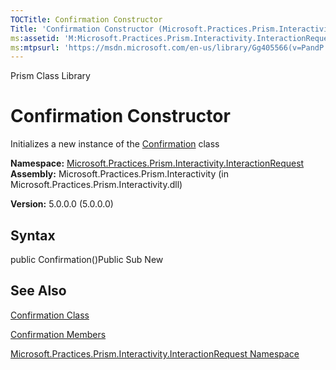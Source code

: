 ```yaml
---
TOCTitle: Confirmation Constructor
Title: 'Confirmation Constructor (Microsoft.Practices.Prism.Interactivity.InteractionRequest)'
ms:assetid: 'M:Microsoft.Practices.Prism.Interactivity.InteractionRequest.Confirmation.\#ctor'
ms:mtpsurl: 'https://msdn.microsoft.com/en-us/library/Gg405566(v=PandP.50)'
---
```


Prism Class Library

Confirmation Constructor
========================

Initializes a new instance of the [Confirmation](https://msdn.microsoft.com/t:microsoft.practices.prism.interactivity.interactionrequest.confirmation) class

**Namespace:** [Microsoft.Practices.Prism.Interactivity.InteractionRequest](https://msdn.microsoft.com/n:microsoft.practices.prism.interactivity.interactionrequest)
**Assembly:** Microsoft.Practices.Prism.Interactivity (in Microsoft.Practices.Prism.Interactivity.dll)

**Version:** 5.0.0.0 (5.0.0.0)

## Syntax


<span id="syntaxToggle"></span>public Confirmation()Public Sub New

See Also
--------


[Confirmation Class](https://msdn.microsoft.com/t:microsoft.practices.prism.interactivity.interactionrequest.confirmation)

[Confirmation Members](https://msdn.microsoft.com/allmembers.t:microsoft.practices.prism.interactivity.interactionrequest.confirmation)

[Microsoft.Practices.Prism.Interactivity.InteractionRequest Namespace](https://msdn.microsoft.com/n:microsoft.practices.prism.interactivity.interactionrequest)
